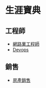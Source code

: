 # 生涯寶典

## 工程師

* [網路業工程師](internet-engineer.md)
* [Devops](devops.md)

## 銷售

* [房產銷售](housing-sales.md)
